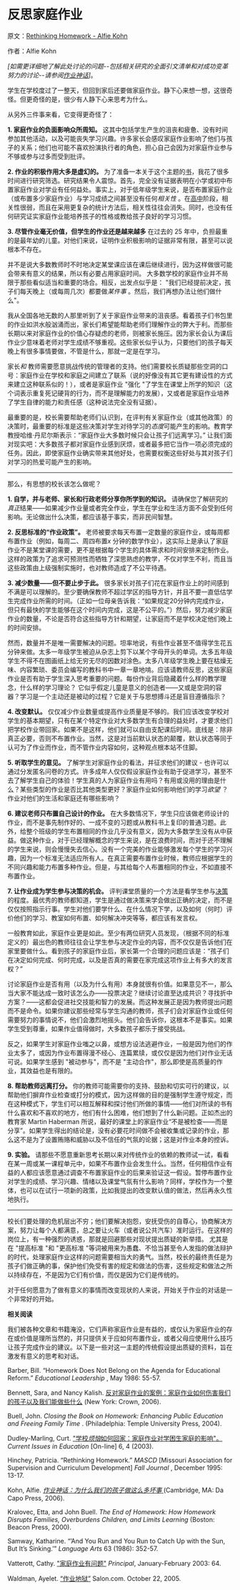 # 反思家庭作业

原文：[Rethinking Homework - Alfie Kohn](https://www.alfiekohn.org/article/rethinking-homework/)

作者：Alfie Kohn

*[如需更详细地了解此处讨论的问题--包括相关研究的全面引文清单和对成功变革努力的讨论--请参阅[作业神话](https://www.alfiekohn.org/homework-myth/)]*。

学生在学校度过了一整天，但回到家后还要做家庭作业。静下心来想一想，这很奇怪。但更奇怪的是，很少有人静下心来思考为什么。

从另外三件事来看，它变得更奇怪了：

**1. 家庭作业的负面影响众所周知。** 这其中包括学生产生的沮丧和疲惫、没有时间参加其他活动，以及可能丧失学习兴趣。许多家长会感叹家庭作业影响了他们与孩子的关系；他们也可能不喜欢扮演执行者的角色，担心自己会因为对家庭作业参与不够或参与过多而受到批评。

**2. 作业的积极作用大多是虚幻的。** 为了准备一本关于这个主题的[书](https://www.alfiekohn.org/homework-myth/)，我花了很多时间进行研究筛选。研究结果令人震惊。首先，完全没有证据表明在小学或初中布置家庭作业对学业有任何益处。事实上，对于低年级学生来说，是否布置家庭作业（或布置多少家庭作业）与学习成绩之间甚至没有任何*相关性* 。在[高中](https://www.alfiekohn.org/blogs/homework-unnecessary-evil-surprising-findings-new-research/)阶段，相关性很弱，而且在采用更复杂的统计方法后，相关性往往会消失。同时，也没有任何研究证实家庭作业能培养孩子的性格或教给孩子良好的学习习惯。

**3. 尽管作业毫无价值，但学生的作业还是越来越多** 在过去的 25 年中，负担最重的是最年幼的儿童。对他们来说，证明作业积极影响的证据非常有限，甚至可以说根本不存在。

并不是说大多数教师时不时地决定某堂课应该在课后继续进行，因为这样做很可能会带来有意义的结果，所以有必要占用家庭时间。 大多数学校的家庭作业并不局限于那些看似适当和重要的场合。相反，出发点似乎是： "我们已经提前决定，孩子们每天晚上（或每周几次）都要做*某件事* 。然后，我们再想办法让他们做什么"。

我从全国各地无数的人那里听到了关于家庭作业带来的沮丧感。看着孩子们书包里的作业如洪水般汹涌而出，家长们希望能帮助老师们理解作业的弊大于利。而那些长期以来对家庭作业的价值心存疑虑的老师，则被家长施压。因为家长会认为课后作业少意味着老师对学生成绩不够重视。这些家长似乎认为，只要他们的孩子每天晚上有很多事情要做，不管是什么，那就一定是在学习。

家长*和* 教师需要愿意挑战传统的管理者的支持。他们需要校长质疑那些空洞的口号：家庭作业在学校和家庭之间建立了联系（说的好像没有其它更有建设性的方式来建立这种联系似的！），或者是家庭作业 "强化 "了学生在课堂上所学的知识（这个词表示重复死记硬背的行为，而不是理解能力的发展），又或者是家庭作业培养了学生自律的能力和责任感（这种说法完全没有证据）。

最重要的是，校长需要帮助老师们认识到，在评判有关家庭作业（或其他政策）的决策时，最重要的标准是这些决策对学生对待学习的*态度*可能产生的影响。教育学教授哈维·丹尼尔斯表示：“家庭作业大多数时候只会让孩子们远离学习。” 让我们面对现实吧：大多数孩子都对家庭作业感到厌烦，或者最多把它当作一项必须完成的任务。因此，即使家庭作业确实带来其他好处，也需要权衡这些好处与其对孩子们对学习的热爱可能产生的影响。

---

那么，有思想的校长该怎么做呢？

**1. 自学，并与老师、家长和行政老师分享你所学到的知识。** 请确保您了解研究的*真正*结果——如果减少作业量或者完全作业，学生在学业和生活方面不会受到任何影响。无论做出什么决策，都应该基于事实，而非民间智慧。

**2. 反思标准的“作业政策”。** 老师被要求每天布置一定数量的家庭作业，或每周都布置作业（例如，每周二、周四布置*x* 分钟的数学作业），这实际上是承认了家庭作业不是某堂课的需要，更不是根据每个学生的具体需求和时间安排来定制作业。这样的政策为了追求可预测性而牺牲了深思熟虑的教学，不仅对学生不利，而且当这些政策由上级强制实施时，也对教师造成了不公平待遇。

**3. 减少数量——但不要止步于此。** 很多家长对孩子们花在家庭作业上的时间感到不满是可以理解的。至少要确保教师不超过学区的指导方针，并且不要一直低估学生完成作业所需的时间。（正如一位母亲告诉我：“如果规定20分钟内完成作业，但只有最快的学生能够在这个时间内完成，这是不公平的。”）然后，努力减少家庭作业的数量，不论是否符合这些指导方针和期望，让家庭而不是学校决定他们晚上的时间安排。

然而，数量并不是唯一需要解决的问题。坦率地说，有些作业甚至不值得学生花五分钟来做。太多一年级学生被迫从杂志上剪下以某个字母开头的单词。太多五年级学生不得不在图画纸上给无穷无尽的因数对涂色。太多八年级学生晚上要在枯燥无味、内容繁琐、委员会编写的教科书中一章一章地啃。应该请教师反思，这些家庭作业是否有助于学生深入思考重要的问题。每份作业背后隐藏着什么样的教学理念，什么样的学习理论？ 它似乎假定儿童是意义的创造者——又或是空洞的容器？学习是一个主动还是被动的过程？它是关于与思想搏斗还是盲目遵循指示？

**4. 改变默认。** 仅仅减少作业数量或提高作业质量是不够的。我们应该改变学校对学生的基本期望，只有在某个特定作业对大多数学生有合理的益处时，才要求他们把学校作业带回家。如果不是这样，他们就可以自由支配课后时间。底线是：除非真正必要，否则不布置作业。当然，这是对当前默认状态的颠覆，默认状态等同于认可为了作业而作业，而不管作业内容如何，这种观点根本站不住脚。

**5. 听取学生的意见。** 了解学生对家庭作业的看法，并征求他们的建议 - 也许可以通过分发匿名问卷的方式。许多成年人仅仅假设家庭作业有助于促进学习，甚至不去了解学生自己的体验！学生真的人为家庭作业有用吗？有用或没用的理由是什么？某些类型的作业是否比其他类型更好？家庭作业如何影响他们的学习*欲望* ？作业对他们的生活和家庭还有哪些影响？

**6. 建议老师只布置自己设计的作业。** 在大多数情况下，学生只应该做老师设计的作业，而不是事先制作好的、一成不变的习题或从教科书上复印的普通习题。此外，给整个班级的学生布置相同的作业几乎没有意义，因为大多数学生没有从中获益。做这种作业，对于已经理解概念的学生来说，是在浪费时间，而对于还不理解的学生来说，则会慢慢失去信心。没有一个完美的作业能够激发每个学生的学习兴趣，因为一个标准无法适应所有人。在真正需要布置作业时候，教师应根据学生的不同兴趣和能力布置多种作业。但是，与其给每个人布置相同的作业，不如直接不布置作业。

**7. 让作业成为学生参与决策的机会。**  评判课堂质量的一个方法是看学生参与[决策](https://www.alfiekohn.org/choices-children/)的程度。最优秀的教师都知道，学生是通过做决策来学会做出正确的决定，而不是仅仅按照指示行事。学生对他们要学什么、在什么情况下学，以及如何（何时）评价他们的学习、教室如何布置、如何解决冲突等等，都应该有发言权。

一般教育如此，家庭作业更是如此。至少有两位研究人员发现，（根据不同的标准定义的）最出色的教师往往会让学生参与决定作业的内容，而不仅仅是告诉他们在家里要做什么。看到孩子的家庭作业后，家长第一个合理的问题应该是：“孩子们在决定如何完成、何时完成，以及是否真的需要在家完成这项作业上有多大的发言权？”

讨论家庭作业是否有用（以及为什么有用）本身就很有价值。如果意见不一，那么当大家不能达成一致时该怎么办——投票决定？继续讨论直至达成共识？寻找折中方案？——这都会促进社交技能和智力的发展。而这种发展正是因为教师提出问题而不是命令。如果你建议那些经常与学生沟通的教师，孩子们会对家庭作业或任何需要努力的事情说不，他们会激烈地摇头。他们会告诉你，这根本不是事实。如果学生受到尊重，如果作业值得做时，大多数孩子都乐于接受挑战。

反之，如果学生对家庭作业嗤之以鼻，或想方设法逃避作业，一般是因为他们的作业太多了，或因为作业布置得漫不经心、连篇累牍，或仅仅是因为他们对作业无话可说。如果学生感到 "被动参与"，而不是 "主动合作"，那么即使是高质量的作业，其效益也是有限的。

**8. 帮助教师远离打分。** 你的教师可能需要你的支持、鼓励和切实可行的建议，以帮助他们摒弃作业检查或打分的模式，因为这样做的目的是强制学生遵守规定，而在这种模式下，学生们可以相互解释和探讨他们所做的事情——他们对所读的书有什么喜欢和不喜欢的地方，他们有什么困难，他们想到了什么新问题。正如杰出的教育家 Martin Haberman 所说，最好的课堂上的家庭作业“不是被检查——而是分享”。如果学生得出的结论是，没有必要花时间做不会被收集或记录的作业，那么这不是为了设置贿赂和威胁以及不信任的气氛的论据；这是对作业本身的控诉。

**9. 实验。** 请那些不愿意重新思考长期以来对传统作业的依赖的教师试一试，看看在某一周或某一课程单元中，如果不布置作业会发生什么。当然，任何相信作业有益的人都应该愿意通过调查不布置家庭作业的后果来验证这一假设。暂停布置作业对学生的成绩、学习兴趣、情绪以及课堂气氛有什么影响？同样，学校作为一个整体，也可以在试行一项新的政策，比如我提出的改变默认值的做法，然后再永久性地执行。

--- 

校长们要处理的危机层出不穷；他们要解决抱怨，安抚受伤的自尊心，协商解决方案，努力让每个人都满意，总之要让火车（或者说公共汽车）准时运行。在这样的岗位上，有一种强烈的诱惑，那就是回避那些对现状提出质疑的新举措。 尤其是在 "提高标准 "和 "更高标准 "等词被用来为愚蠢、不恰当甚至令人发指的做法辩护的时代，处理家庭作业这样的问题需要相当大的勇气。当然，校长的最终责任是为孩子们做正确的事，保护他们免受有害的规定和做法的伤害，这些规定和做法之所以持续存在，不是因为它们有价值，而仅是因为它们是传统的。

对于任何愿意为了做有意义的事情而改变现状的人来说，开始关于作业的对话是一个非常好的开始。

**相关阅读** 

我们被各种文章和书籍淹没，它们声称家庭作业是有益的，或仅认为家庭作业的存在或价值是理所当然的，并只提供关于应如何布置作业，或者父母应使用什么技巧让孩子完成作业的建议。以下是一些对这一主题的传统假设提出质疑的资料，旨在激发有意义的思考和对话。

Barber, Bill. “Homework Does Not Belong on the Agenda for Educational Reform.” *Educational Leadership* , May 1986: 55-57.

Bennett, Sara, and Nancy Kalish. [反对家庭作业的案例：家庭作业如何伤害我们的孩子以及我们能做些什么](http://www.amazon.com/Case-Against-Homework-Hurting-Children/dp/030734018X/wwwalfiekohorg) (New York: Crown, 2006).

Buell, John. *Closing the Book on Homework: Enhancing Public Education and Freeing Family Time* . (Philadelphia: Temple University Press, 2004).

Dudley-Marling, Curt. [ "学校*烦恼*如何回家：家庭作业对学困生家庭的影响"。](http://cie.ed.asu.edu/volume6/number4) *Current Issues in Education* [On-line] 6, 4 (2003).

Hinchey, Patricia. “Rethinking Homework.” *MASCD* [Missouri Association for Supervision and Curriculum Development] *Fall Journal* , December 1995: 13-17.

Kohn, Alfie. [*作业神话：为什么我们的孩子做这么多坏事* ](https://www.alfiekohn.org/homework-myth/) (Cambridge, MA: Da Capo Press, 2006).

Kralovec, Etta, and John Buell. *The End of Homework: How Homework Disrupts Families, Overburdens Children, and Limits Learning* (Boston: Beacon Press, 2000).

Samway, Katharine. “’And You Run and You Run to Catch Up with the Sun, But It’s Sinking.’” *Language Arts* 63 (1986): 352-57.

Vatterott, Cathy. ["家庭作业有问题"](http://www.homeworklady.com/index2.php?option=com_docman&task=doc_view&gid=3&Itemid=34) *Principal*, January-February 2003: 64.

Waldman, Ayelet. [“作业地狱”](http://dir.salon.com/story/mwt/col/waldman/2005/10/22/homework/index.html) Salon.com. October 22, 2005.